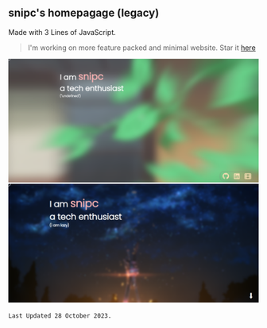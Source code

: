 ## **snipc's homepagage (legacy)**
Made with 3 Lines of JavaScript.

> I'm working on more feature packed and minimal website. Star it [here](https://github.com/realsnipc/snipc)



![HTML](/img/snipc.png)
![](/img/ss.png)



  `Last Updated 28 October 2023.`



